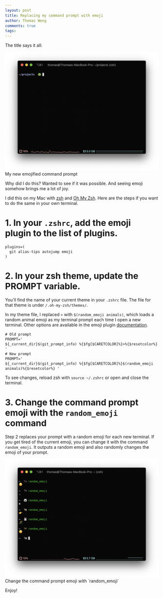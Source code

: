 ```yaml
---
layout: post
title: Replacing my command prompt with emoji
author: Thomas Weng
comments: true
tags:
---
```


The title says it all:
<div class="cntr">
  <img src="../assets/19-11-26_1.png" />
  <div class="caption">
    My new emojified command prompt
  </div>
</div>

Why did I do this? Wanted to see if it was possible. And seeing emoji somehow brings me a lot of joy.

I did this on my Mac with [zsh](https://www.zsh.org/) and [Oh My Zsh](https://ohmyz.sh/). Here are the steps if you want to do the same in your own terminal.

# 1. In your `.zshrc`, add the emoji plugin to the list of plugins. 
```
plugins=(
  git alias-tips autojump emoji
)
```

# 2. In your zsh theme, update the PROMPT variable. 

You'll find the name of your current theme in your `.zshrc` file. The file for that theme is under `/.oh-my-zsh/themes/`. 

In my theme file, I replaced `>` with `$(random_emoji animals)`, which loads a random animal emoji as my terminal prompt each time I open a new terminal. Other options are available in the emoji plugin [documentation](https://github.com/robbyrussell/oh-my-zsh/tree/master/plugins/emoji).

```
# Old prompt
PROMPT='
${_current_dir}$(git_prompt_info) %{$fg[$CARETCOLOR]%}>%{$resetcolor%} '
# New prompt
PROMPT='
${_current_dir}$(git_prompt_info) %{$fg[$CARETCOLOR]%}$(random_emoji animals)%{$resetcolor%} '
```

To see changes, reload zsh with `source ~/.zshrc` or open and close the terminal.

# 3. Change the command prompt emoji with the `random_emoji` command

Step 2 replaces your prompt with a random emoji for each new terminal. If you get tired of the current emoji, you can change it with the command `random_emoji`. It outputs a random emoji and also randomly changes the emoji of your prompt.

<div class="cntr">
  <img src="../assets/19-11-26_2.png" />
  <div class="caption">
    Change the command prompt emoji with `random_emoji`
  </div>
</div>

Enjoy!